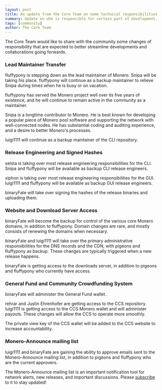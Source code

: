 ```yaml
---
layout: post
title: An update from the Core Team on some technical responsibilities
summary: Update on who is responsible for certain part of development, release and infrastructure
tags: [community]
author: The Core Team
---
```


The Core Team would like to share with the community some changes of responsibility that are expected to better streamline developments and collaborations going forwards.

### Lead Maintainer Transfer

fluffypony is stepping down as the lead maintainer of Monero. Snipa will be taking his place. fluffypony will continue as a backup maintainer to relieve Snipa during times when he is busy or on vacation.

fluffypony has served the Monero project well over its five years of existence, and he will continue to remain active in the community as a maintainer.

Snipa is a longtime contributor to Monero. He is best known for developing a popular piece of Monero pool software and supporting the network with well-connected nodes. He has substantial coding and auditing experience, and a desire to better Monero's processes.

luigi1111 will continue as a backup maintainer of the CLI repository.

### Release Engineering and Signed Hashes

selsta is taking over most release engineering responsibilities for the CLI. Snipa and fluffypony will be available as backup CLI release engineers.

xiphon is taking over most release engineering responsibilities for the GUI. luigi1111 and fluffypony will be available as backup GUI release engineers.

binaryFate will take over signing the hashes of the release binaries and uploading them.

### Website and Download Server Access

binaryFate will become the backup for control of the various core Monero domains, in addition to fluffypony. Domain changes are rare, and mostly consists of renewing the domains when necessary.

binaryFate and luigi1111 will take over the primary administrative responsibilities for the DNS records and the CDN, with pigeons and fluffypony as backup. These changes are typically triggered when a new release happens.

binaryFate is getting access to the downloads server, in addition to pigeons and fluffypony who currently have access.

### General Fund and Community Crowdfunding System

binaryFate will administer the General Fund wallet.

rehrar and Justin Ehrenhofer are getting access to the CCS repository. luigi1111 is getting access to the CCS Monero wallet and will administer payouts. These changes will allow the CCS to operate more smoothly.

The private view key of the CCS wallet will be added to the CCS website to increase accountability.

### Monero-Announce mailing list

luigi1111 and binaryFate are gaining the ability to approve emails sent to the Monero-Announce mailing list, in addition to pigeons and fluffypony who are the current approvers.

The Monero-Announce mailing list is an important notification tool for network alerts, new releases, and important discussions. Please [subscribe](https://lists.getmonero.org/postorius/lists/monero-announce.lists.getmonero.org/) to it to stay updated!
